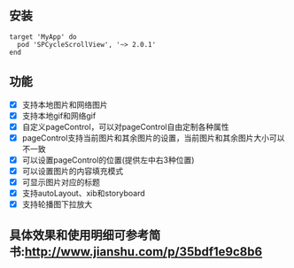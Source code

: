 ## 安装
```
target 'MyApp' do
  pod 'SPCycleScrollView', '~> 2.0.1'
end
```
## 功能
- [x] 支持本地图片和网络图片
- [x] 支持本地gif和网络gif 
- [x] 自定义pageControl，可以对pageControl自由定制各种属性
- [x] pageControl支持当前图片和其余图片的设置，当前图片和其余图片大小可以不一致
- [x] 可以设置pageControl的位置(提供左中右3种位置)
- [x] 可以设置图片的内容填充模式
- [x] 可显示图片对应的标题
- [x] 支持autoLayout、xib和storyboard
- [x] 支持轮播图下拉放大
## 具体效果和使用明细可参考简书:http://www.jianshu.com/p/35bdf1e9c8b6
